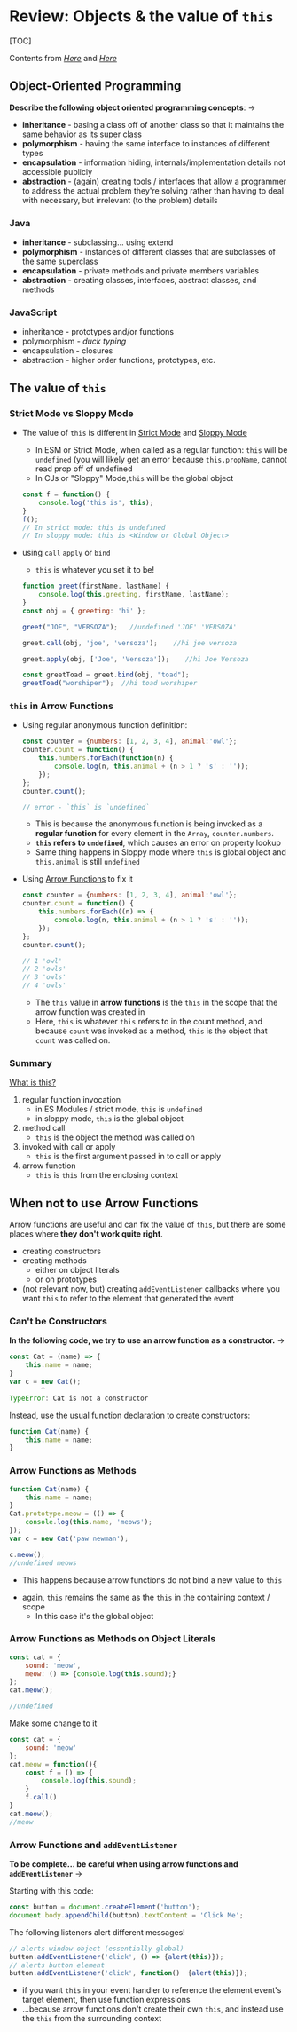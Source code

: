 # Review: Objects & the value of `this`

[TOC]

Contents from *[Here](https://cs.nyu.edu/courses/fall22/CSCI-UA.0467-001/_site/slides/js/objects-prototypes.html?print-pdf#/1)* and *[Here](https://cs.nyu.edu/courses/fall22/CSCI-UA.0467-001/_site/slides/05/not-arrow.html?print-pdf#/)*

## Object-Oriented Programming

**Describe the following object oriented programming concepts**: →

- **inheritance** - basing a class off of another class so that it maintains the same behavior as its super class
- **polymorphism** - having the same interface to instances of different types
- **encapsulation** - information hiding, internals/implementation details not accessible publicly
- **abstraction** - (again) creating tools / interfaces that allow a programmer to address the actual problem they're solving rather than having to deal with necessary, but irrelevant (to the problem) details

### Java 

* **inheritance** - subclassing… using extend
* **polymorphism** - instances of different classes that are subclasses of the same superclass
* **encapsulation** - private methods and private members variables
* **abstraction** - creating classes, interfaces, abstract classes, and methods

### JavaScript

* inheritance - prototypes and/or functions
* polymorphism - *duck typing*
* encapsulation - closures
* abstraction - higher order functions, prototypes, etc.



## The value of `this`

### Strict Mode vs Sloppy Mode

* The value of `this` is different in <u>Strict Mode</u> and <u>Sloppy Mode</u>

    * In ESM or Strict Mode, when called as a regular function: `this` will be `undefined` (you will likely get an error because `this.propName`, cannot read prop off of undefined
    * In CJs or "Sloppy" Mode,`this` will be the global object 

    ```javascript
    const f = function() {
    	console.log('this is', this);
    }
    f();
    // In strict mode: this is undefined
    // In sloppy mode: this is <Window or Global Object>
    ```

* using `call` `apply` or `bind`

    * `this` is whatever you set it to be!

    ```javascript
    function greet(firstName, lastName) { 
        console.log(this.greeting, firstName, lastName); 
    }
    const obj = { greeting: 'hi' };
    
    greet("JOE", "VERSOZA");   //undefined 'JOE' 'VERSOZA'
    
    greet.call(obj, 'joe', 'versoza');    //hi joe versoza
    
    greet.apply(obj, ['Joe', 'Versoza']);    //hi Joe Versoza
    
    const greetToad = greet.bind(obj, "toad");
    greetToad("worshiper");  //hi toad worshiper
    ```


### `this` in Arrow Functions

* Using regular anonymous function definition:

    ```javascript
    const counter = {numbers: [1, 2, 3, 4], animal:'owl'};
    counter.count = function() {
        this.numbers.forEach(function(n) {
            console.log(n, this.animal + (n > 1 ? 's' : ''));
        });
    };
    counter.count();
    
    // error - `this` is `undefined`
    ```

    * This is because the anonymous function is being invoked as a **regular function** for every element in the `Array`, `counter.numbers`. 
    * **`this` refers to `undefined`**, which causes an error on property lookup
    * Same thing happens in Sloppy mode where `this` is global object and `this.animal` is still `undefined`

* Using <u>Arrow Functions</u> to fix it

    ```javascript
    const counter = {numbers: [1, 2, 3, 4], animal:'owl'};
    counter.count = function() {
        this.numbers.forEach((n) => {
            console.log(n, this.animal + (n > 1 ? 's' : ''));
        });
    };
    counter.count();
    
    // 1 'owl'
    // 2 'owls'
    // 3 'owls'
    // 4 'owls'
    ```

    * The `this` value in **arrow functions** is the `this` in the scope that the arrow function was created in 
    * Here, `this` is whatever `this` refers to in the count method, and because `count` was invoked as a method, `this` is the object that `count` was called on.

### Summary

<u>What is this?</u>

1. regular function invocation
    - in ES Modules / strict mode, `this` is `undefined`
    - in sloppy mode, `this` is the global object
2. method call
    - `this` is the object the method was called on
3. invoked with call or apply
    - `this` is the first argument passed in to call or apply
4. arrow function
    - `this` is `this` from the enclosing context

## When not to use Arrow Functions

Arrow functions are useful and can fix the value of `this`, but there are some places where **they don't work quite right**.

- creating constructors
- creating methods
    - either on object literals
    - or on prototypes
- (not relevant now, but) creating `addEventListener` callbacks where you want `this` to refer to the element that generated the event

### Can't be Constructors

**In the following code, we try to use an arrow function as a constructor.** →

```javascript
const Cat = (name) => {
    this.name = name;
}
var c = new Cat();
        ^
TypeError: Cat is not a constructor
```

Instead, use the usual function declaration to create constructors:

```javascript
function Cat(name) {
    this.name = name;
}
```

### Arrow Functions as Methods

```javascript
function Cat(name) {
    this.name = name;
}
Cat.prototype.meow = (() => {
    console.log(this.name, 'meows');
});
var c = new Cat('paw newman');

c.meow();
//undefined meows
```

* This happens because arrow functions do not bind a new value to `this`

- again, `this` remains the same as the `this` in the containing context / scope
    - In this case it's the global object

### Arrow Functions as Methods on Object Literals

```javascript
const cat = {
    sound: 'meow',
    meow: () => {console.log(this.sound);}
};
cat.meow();

//undefined
```

Make some change to it

```javascript
const cat = {
    sound: 'meow'
};
cat.meow = function(){
    const f = () => {
        console.log(this.sound);
    }
    f.call()
}
cat.meow();
//meow
```

### Arrow Functions and `addEventListener`

**To be complete… be careful when using arrow functions and `addEventListener`** →

Starting with this code:

```javascript
const button = document.createElement('button');
document.body.appendChild(button).textContent = 'Click Me';
```

The following listeners alert different messages!

```javascript
// alerts window object (essentially global)
button.addEventListener('click', () => {alert(this)});
// alerts button element
button.addEventListener('click', function()  {alert(this)});
```

- if you want `this` in your event handler to reference the element event's target element, then use function expressions
- …because arrow functions don't create their own `this`, and instead use the `this` from the surrounding context